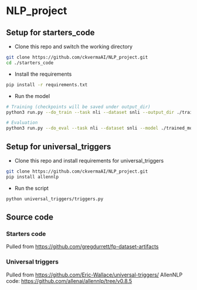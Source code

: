 # NLP_project

## Setup for starters_code

- Clone this repo and switch the working directory
```bash
git clone https://github.com/ckvermaAI/NLP_project.git
cd ./starters_code
```

- Install the requirements
```bash
pip install -r requirements.txt
```

- Run the model
```bash
# Training (checkpoints will be saved under output_dir)
python3 run.py --do_train --task nli --dataset snli --output_dir ./trained_model/

# Evaluation
python3 run.py --do_eval --task nli --dataset snli --model ./trained_model/ --output_dir ./eval_output/
```

## Setup for universal_triggers

- Clone this repo and install requirements for universal_triggers
```bash
git clone https://github.com/ckvermaAI/NLP_project.git
pip install allennlp
```

- Run the script
```bash
python universal_triggers/triggers.py
```

## Source code

### Starters code
Pulled from https://github.com/gregdurrett/fp-dataset-artifacts

### Universal triggers
Pulled from https://github.com/Eric-Wallace/universal-triggers/
AllenNLP code: https://github.com/allenai/allennlp/tree/v0.8.5